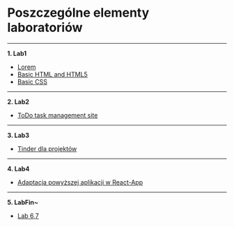 
# Poszczególne elementy laboratoriów
---
**1. Lab1**
  * [Lorem](https://fantazjum.github.io/Programowanie-Interfejsow-Webowych/Lab1/Lorem.html)
  * [Basic HTML and HTML5](https://fantazjum.github.io/Programowanie-Interfejsow-Webowych/Lab1/Basic-HTML-and-HTML5.html)
  * [Basic CSS](https://fantazjum.github.io/Programowanie-Interfejsow-Webowych/Lab1/Basic-CSS.html)

---
**2. Lab2**
  * [ToDo task management site](https://fantazjum.github.io/Programowanie-Interfejsow-Webowych/Lab2/ToDo.html)

---
**3. Lab3**
  * [Tinder dla projektów](https://fantazjum.github.io/Programowanie-Interfejsow-Webowych/Lab3/Projektr.html)

---
**4. Lab4**
 * [Adaptacja powyższej aplikacji w React-App](https://fantazjum.github.io/this_is_ridiculous/)

---
**5. LabFin~**
 * [Lab 6,7](https://fantazjum.github.io/PizzaTime/)
